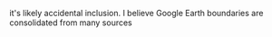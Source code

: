 it's likely accidental inclusion. I believe Google Earth boundaries are consolidated from many sources
